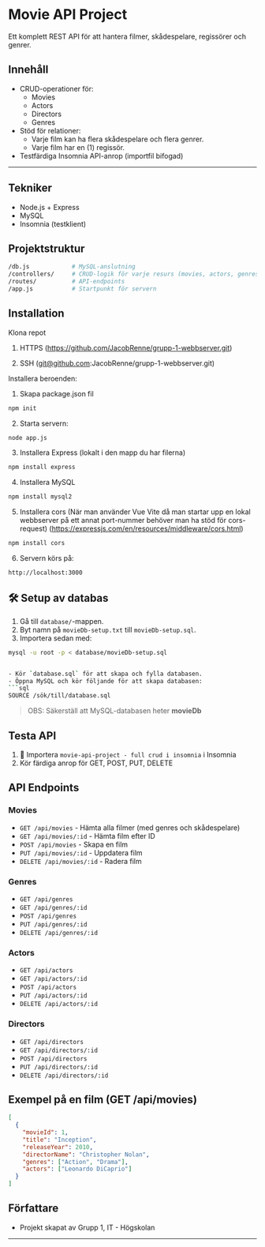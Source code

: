 # Movie API Project

Ett komplett REST API för att hantera filmer, skådespelare, regissörer och genrer.

## Innehåll
- CRUD-operationer för:
  - Movies
  - Actors
  - Directors
  - Genres
- Stöd för relationer:
  - Varje film kan ha flera skådespelare och flera genrer.
  - Varje film har en (1) regissör.
- Testfärdiga Insomnia API-anrop (importfil bifogad)

---

## Tekniker
- Node.js + Express
- MySQL
- Insomnia (testklient)

## Projektstruktur

```bash
/db.js            # MySQL-anslutning
/controllers/     # CRUD-logik för varje resurs (movies, actors, genres, directors)
/routes/          # API-endpoints
/app.js           # Startpunkt för servern
```

## Installation

Klona repot
1. HTTPS
(https://github.com/JacobRenne/grupp-1-webbserver.git)

2. SSH
(git@github.com:JacobRenne/grupp-1-webbserver.git)

Installera beroenden:

1. Skapa package.json fil
```bash
npm init
```

2. Starta servern:
```bash
node app.js
```

3. Installera Express (lokalt i den mapp du har filerna)
```bash
npm install express
```

4. Installera MySQL
```bash
npm install mysql2
```

5. Installera cors (När man använder Vue Vite då man startar upp en lokal webbserver på ett annat port-nummer behöver man ha stöd för cors-request)
(https://expressjs.com/en/resources/middleware/cors.html)
```bash
npm install cors
```

6. Servern körs på:
```bash
http://localhost:3000
```

## 🛠️ Setup av databas

1. Gå till `database/`-mappen.
2. Byt namn på `movieDb-setup.txt` till `movieDb-setup.sql`.
3. Importera sedan med:

```bash
mysql -u root -p < database/movieDb-setup.sql


- Kör `database.sql` för att skapa och fylla databasen.
- Öppna MySQL och kör följande för att skapa databasen:
```sql
SOURCE /sök/till/database.sql
```

> OBS: Säkerställ att MySQL-databasen heter **movieDb**

## Testa API

1. 🔄 Importera `movie-api-project - full crud i insomnia` i Insomnia
2. Kör färdiga anrop för GET, POST, PUT, DELETE

## API Endpoints

### Movies
- `GET /api/movies` - Hämta alla filmer (med genres och skådespelare)
- `GET /api/movies/:id` - Hämta film efter ID
- `POST /api/movies` - Skapa en film
- `PUT /api/movies/:id` - Uppdatera film
- `DELETE /api/movies/:id` - Radera film

### Genres
- `GET /api/genres`
- `GET /api/genres/:id`
- `POST /api/genres`
- `PUT /api/genres/:id`
- `DELETE /api/genres/:id`

### Actors
- `GET /api/actors`
- `GET /api/actors/:id`
- `POST /api/actors`
- `PUT /api/actors/:id`
- `DELETE /api/actors/:id`

### Directors
- `GET /api/directors`
- `GET /api/directors/:id`
- `POST /api/directors`
- `PUT /api/directors/:id`
- `DELETE /api/directors/:id`

## Exempel på en film (GET /api/movies)

```json
[
  {
    "movieId": 1,
    "title": "Inception",
    "releaseYear": 2010,
    "directorName": "Christopher Nolan",
    "genres": ["Action", "Drama"],
    "actors": ["Leonardo DiCaprio"]
  }
]
```

## Författare
- Projekt skapat av Grupp 1, IT - Högskolan

---


